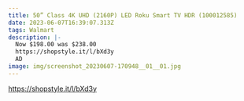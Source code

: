 ```yaml
---
title: 50” Class 4K UHD (2160P) LED Roku Smart TV HDR (100012585)
date: 2023-06-07T16:39:07.313Z
tags: Walmart
description: |-
  Now $198.00 was $238.00
  https://shopstyle.it/l/bXd3y
  AD
image: img/screenshot_20230607-170948__01__01.jpg
---
```

https://shopstyle.it/l/bXd3y